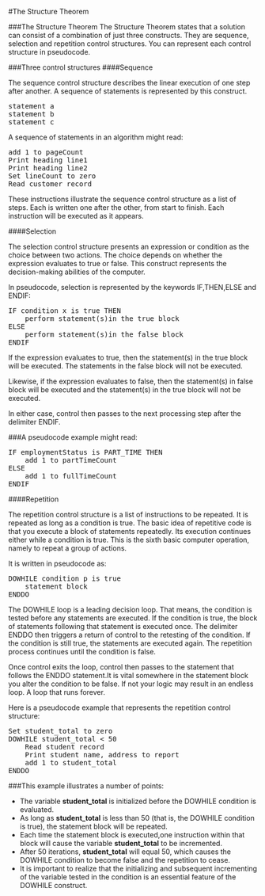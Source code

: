#The Structure Theorem

###The Structure Theorem
The Structure Theorem states that a solution can consist of a combination of just three constructs. They are sequence, selection and repetition control structures. You can represent each control structure in pseudocode.

###Three control structures
####Sequence

The sequence control structure describes the linear execution of one step after another. A sequence of statements is represented by this construct.
<pre>statement a
statement b
statement c</pre>

A sequence of statements in an algorithm might read:
<pre>add 1 to pageCount
Print heading line1
Print heading line2
Set lineCount to zero
Read customer record</pre>

These instructions illustrate the sequence control structure as a list of steps. Each is written one after the other, from start to finish. Each instruction will be executed as it appears.

####Selection

The selection control structure presents an expression or condition as the choice between two actions. The choice depends on whether the expression evaluates to true or false. This construct represents the decision-making abilities of the computer. 

In pseudocode, selection is represented by the keywords IF,THEN,ELSE and ENDIF:
<pre>IF condition x is true THEN
    perform statement(s)in the true block
ELSE
    perform statement(s)in the false block
ENDIF</pre>

If the expression evaluates to true, then the statement(s) in the true block will be executed. The statements in the false block will not be executed.

Likewise, if the expression evaluates to false, then the statement(s) in false block will be executed and the statement(s) in the true block will not be executed.

In either case, control then passes to the next processing step after the delimiter ENDIF.

###A pseudocode example might read:
<pre>IF employmentStatus is PART_TIME THEN
&nbsp;&nbsp;&nbsp;&nbsp;add 1 to partTimeCount
ELSE
&nbsp;&nbsp;&nbsp;&nbsp;add 1 to fullTimeCount
ENDIF</pre>



####Repetition

The repetition control structure is a list of instructions to be  repeated. It is repeated as long as a condition is true. The basic idea of repetitive code is that you execute a block of statements repeatedly. Its execution continues either while a condition is true. This  is the sixth basic computer operation, namely to repeat a group of actions.

It is written in pseudocode as:
<pre>DOWHILE condition p is true
&nbsp;&nbsp;&nbsp;&nbsp;statement block
ENDDO</pre>

The DOWHILE loop is a leading decision loop. That means, the condition is tested before any statements are executed. If the condition is true, the block of statements following that statement is executed once. The delimiter ENDDO then triggers a return of control to the retesting of the condition. If the condition is still true, the statements are executed again. The repetition process continues until the condition is false.

Once control exits the loop, control then passes to the statement that follows the ENDDO statement.It is vital somewhere in the statement block you alter the condition to be false. If not your logic may result in an endless loop. A loop that runs forever.

Here is a pseudocode example that represents the repetition control structure:

<pre>Set student_total to zero
DOWHILE student_total < 50
&nbsp;&nbsp;&nbsp;&nbsp;Read student record
&nbsp;&nbsp;&nbsp;&nbsp;Print student name, address to report
&nbsp;&nbsp;&nbsp;&nbsp;add 1 to student_total
ENDDO</pre>

###This example illustrates a number of points:

* The variable **student_total** is initialized before the DOWHILE condition is evaluated.
* As long as **student_total** is less than 50 (that is, the DOWHILE condition is true), the statement block will be repeated.
* Each time the statement block is executed,one instruction within that block will cause the variable **student_total** to be incremented.
* After 50 iterations, **student_total** will equal 50, which causes the DOWHILE condition to become false and the repetition to cease.
* It is important to realize that the initializing and subsequent incrementing of the variable tested in the condition is an essential feature of the DOWHILE construct.

 